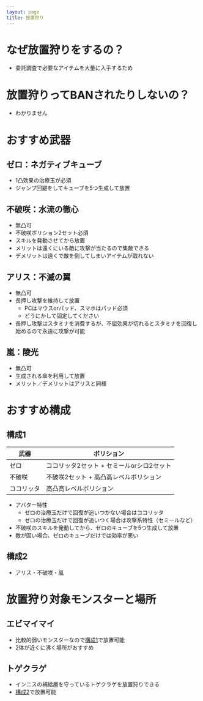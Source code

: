 ```yaml
---
layout: page
title: 放置狩り
---
```


# なぜ放置狩りをするの？
* 委託調査で必要なアイテムを大量に入手するため

# 放置狩りってBANされたりしないの？
* わかりません

# おすすめ武器
## ゼロ：ネガティブキューブ
* 1凸効果の治療玉が必須
* ジャンプ回避をしてキューブを5つ生成して放置

## 不破咲：水流の徹心
* 無凸可
* 不破咲ボリション2セット必須
* スキルを発動させてから放置
* メリットは遠くにいる敵に攻撃が当たるので集敵できる
* デメリットは遠くで敵を倒してしまいアイテムが取れない

## アリス：不滅の翼
* 無凸可
* 長押し攻撃を維持して放置
  * PCはマウスorパッド、スマホはパッド必須
  * どうにかして固定してください
* 長押し攻撃はスタミナを消費するが、不屈効果が切れるとスタミナを回復し始めるので永遠に攻撃が可能

## 嵐：陵光
* 無凸可
* 生成される傘を利用して放置
* メリット／デメリットはアリスと同様

# おすすめ構成
## 構成1

| 武器 | ボリション |
| --- | --- |
| ゼロ | ココリッタ2セット + セミールorシロ2セット |
| 不破咲 | 不破咲2セット + 高凸高レベルボリション |
| ココリッタ | 高凸高レベルボリション |

* アバター特性
  * ゼロの治療玉だけで回復が追いつかない場合はココリッタ
  * ゼロの治療玉だけで回復が追いつく場合は攻撃系特性（セミールなど）
* 不破咲のスキルを発動してから、ゼロのキューブを5つ生成して放置
* 敵が固い場合、ゼロのキューブだけでは効率が悪い

## 構成2
* アリス・不破咲・嵐

# 放置狩り対象モンスターと場所
## エビマイマイ
* 比較的弱いモンスターなので[構成1](unmannedhunting.md#構成1)で放置可能
* 2体が近くに沸く場所がおすすめ

## トゲクラゲ
* インニスの補給層を守っているトゲクラゲを放置狩りできる
* [構成2](unmannedhunting.md#構成2)で放置可能
